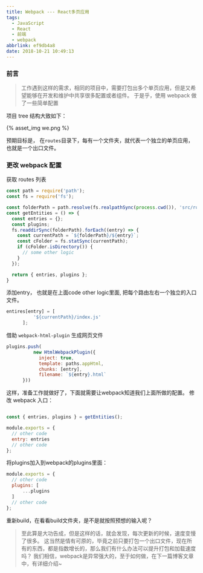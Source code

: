 ```yaml
---
title: Webpack --- React多页应用
tags:
  - JavaScript
  - React
  - 前端
  - webpack
abbrlink: ef9db4a8
date: 2018-10-21 10:49:13
---
```


### 前言

> 工作遇到这样的需求，相同的项目中，需要打包出多个单页应用，但是又希望能够在开发和维护中共享很多配置或者组件。
于是乎，使用 webpack 做了一些简单配置


项目 tree 结构大致如下：

{% asset_img we.png %}

预期目标是， 在`routes`目录下，每有一个文件夹，就代表一个独立的单页应用，也就是一个出口文件。

<!-- more -->

### 更改 webpack 配置

获取 routes 列表

```JavaScript
const path = require('path');
const fs = require('fs');

const folderPath = path.resolve(fs.realpathSync(process.cwd()), 'src/routes');
const getEntities = () => {
  const entries = {};
  const plugins;
  fs.readdirSync(folderPath).forEach((entry) => {
    const currentPath = `${folderPath}/${entry}`;
    const cFolder = fs.statSync(currentPath);
    if (cFolder.isDirectory()) {
      // some other logic
    }
  });

  return { entries, plugins };
}
```

添加entry， 也就是在上面code other logic里面, 把每个路由左右一个独立的入口文件。

```js
entires[entry] = [
          '${currentPath}/index.js'
      ];
```

借助 `webpack-html-plugin` 生成网页文件

```js
plugins.push(
          new HtmlWebpackPlugin({
            inject: true,
            template: paths.appHtml,
            chunks: [entry],
            filename: `${entry}.html`
      }))
```

这样，准备工作就做好了，下面就需要让webpack知道我们上面所做的配置。
修改 webpack 入口：

```javascript

const { entries, plugins } = getEntities();

module.exports = {
  // other code
  entry: entries
  // other code
};
```

将plugins加入到webpack的plugins里面：

```js
module.exports = {
  // other code
  plugins: [
      ...plugins
  ]
  // other code
};
```

重新build，在看看build文件夹，是不是就按照预想的输入呢？

> 至此算是大功告成，但是这样的话，就会发现，每次更新的时候，速度变慢了很多。
这当然是情有可原的，毕竟之前只要打包一个出口文件，现在所有的东西，都是指数增长的，那么我们有什么办法可以提升打包和加载速度吗？
我们相信，webpack是异常强大的，至于如何做，在下一篇博客文章中，有详细介绍~
